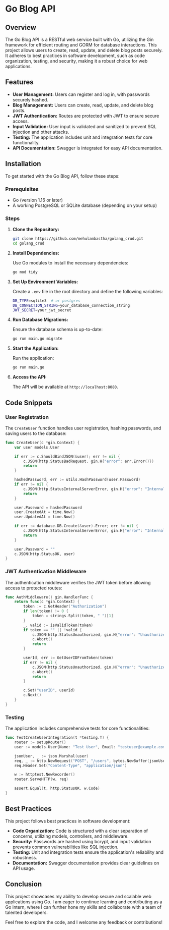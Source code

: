 # Go Blog API

## Overview

The Go Blog API is a RESTful web service built with Go, utilizing the Gin framework for efficient routing and GORM for database interactions. This project allows users to create, read, update, and delete blog posts securely. It adheres to best practices in software development, such as code organization, testing, and security, making it a robust choice for web applications.

## Features

- **User Management:** Users can register and log in, with passwords securely hashed.
- **Blog Management:** Users can create, read, update, and delete blog posts.
- **JWT Authentication:** Routes are protected with JWT to ensure secure access.
- **Input Validation:** User input is validated and sanitized to prevent SQL injection and other attacks.
- **Testing:** The application includes unit and integration tests for core functionality.
- **API Documentation:** Swagger is integrated for easy API documentation.

## Installation

To get started with the Go Blog API, follow these steps:

### Prerequisites

- Go (version 1.16 or later)
- A working PostgreSQL or SQLite database (depending on your setup)

### Steps

1. **Clone the Repository:**

   ```bash
   git clone https://github.com/mehulambastha/golang_crud.git
   cd golang_crud
   ```

2. **Install Dependencies:**

   Use Go modules to install the necessary dependencies:

   ```bash
   go mod tidy
   ```

3. **Set Up Environment Variables:**

   Create a `.env` file in the root directory and define the following variables:

   ```bash
   DB_TYPE=sqlite3  # or postgres
   DB_CONNECTION_STRING=your_database_connection_string
   JWT_SECRET=your_jwt_secret
   ```

4. **Run Database Migrations:**

   Ensure the database schema is up-to-date:

   ```bash
   go run main.go migrate
   ```

5. **Start the Application:**

   Run the application:

   ```bash
   go run main.go
   ```

6. **Access the API:**

   The API will be available at `http://localhost:8080`.

## Code Snippets

### User Registration

The `CreateUser` function handles user registration, hashing passwords, and saving users to the database:

```go
func CreateUser(c *gin.Context) {
    var user models.User

    if err := c.ShouldBindJSON(&user); err != nil {
        c.JSON(http.StatusBadRequest, gin.H{"error": err.Error()})
        return
    }

    hashedPassword, err := utils.HashPassword(user.Password)
    if err != nil {
        c.JSON(http.StatusInternalServerError, gin.H{"error": "Internal server error"})
        return
    }

    user.Password = hashedPassword
    user.CreatedAt = time.Now()
    user.UpdatedAt = time.Now()

    if err := database.DB.Create(&user).Error; err != nil {
        c.JSON(http.StatusInternalServerError, gin.H{"error": "Internal server error"})
        return
    }

    user.Password = ""
    c.JSON(http.StatusOK, user)
}
```

### JWT Authentication Middleware

The authentication middleware verifies the JWT token before allowing access to protected routes:

```go
func AuthMiddleware() gin.HandlerFunc {
    return func(c *gin.Context) {
        token := c.GetHeader("Authorization")
        if len(token) != 0 {
            token = strings.Split(token, " ")[1]
        }
        _, valid := isValidToken(token)
        if token == "" || !valid {
            c.JSON(http.StatusUnauthorized, gin.H{"error": "Unauthorized. Invalid login token."})
            c.Abort()
            return
        }

        userId, err := GetUserIDFromToken(token)
        if err != nil {
            c.JSON(http.StatusUnauthorized, gin.H{"error": "Unauthorized. Invalid login token."})
            c.Abort()
            return
        }

        c.Set("userID", userId)
        c.Next()
    }
}
```

### Testing

The application includes comprehensive tests for core functionalities:

```go
func TestCreateUserIntegration(t *testing.T) {
    router := setupRouter()
    user := models.User{Name: "Test User", Email: "testuser@example.com", Password: "securepassword"}

    jsonUser, _ := json.Marshal(user)
    req, _ := http.NewRequest("POST", "/users", bytes.NewBuffer(jsonUser))
    req.Header.Set("Content-Type", "application/json")

    w := httptest.NewRecorder()
    router.ServeHTTP(w, req)

    assert.Equal(t, http.StatusOK, w.Code)
}
```

## Best Practices

This project follows best practices in software development:

- **Code Organization:** Code is structured with a clear separation of concerns, utilizing models, controllers, and middleware.
- **Security:** Passwords are hashed using bcrypt, and input validation prevents common vulnerabilities like SQL injection.
- **Testing:** Unit and integration tests ensure the application's reliability and robustness.
- **Documentation:** Swagger documentation provides clear guidelines on API usage.

## Conclusion

This project showcases my ability to develop secure and scalable web applications using Go. I am eager to continue learning and contributing as a Go intern, where I can further hone my skills and collaborate with a team of talented developers.

Feel free to explore the code, and I welcome any feedback or contributions!
